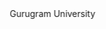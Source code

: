 <html>
<head>
    <title>Attendance System</title>
    <meta name="viewport" content="width=device-width, initial-scale=1.0">
    <script src="https://unpkg.com/react/umd/react.development.js"></script>
    <script src="https://unpkg.com/react-dom/umd/react-dom.development.js"></script>
    <script src="https://unpkg.com/@babel/standalone/babel.js"></script>
    <script src="https://cdn.tailwindcss.com"></script>
    <link rel="stylesheet" href="https://cdnjs.cloudflare.com/ajax/libs/font-awesome/5.15.3/css/all.min.css"></link>
    <link href="https://fonts.googleapis.com/css2?family=Roboto:wght@400;700&display=swap" rel="stylesheet">
    <script src="https://cdnjs.cloudflare.com/ajax/libs/jspdf/2.3.1/jspdf.umd.min.js"></script>
    <script src="https://cdnjs.cloudflare.com/ajax/libs/html2canvas/0.4.1/html2canvas.min.js"></script>
    <style>
        .marquee {
            width: 100%;
            overflow: hidden;
            white-space: nowrap;
            box-sizing: border-box;
            animation: marquee 15s linear infinite;
        }
        @keyframes marquee {
            0% { transform: translate(100%, 0); }
            100% { transform: translate(-100%, 0); }
        }
        .background-image {
            background-image: url('https://gurugramuniversity.ac.in/img/logo.jpg');
            background-size: cover;
            background-position: center;
        }
        @media print {
            body * {
                visibility: hidden;
            }
        }
    </style>
</head>
<body class="bg-yellow-100 font-roboto">
    <div class="marquee bg-yellow-300 py-2 text-center text-lg font-bold">
        Gurugram University
    </div>
    <div id="root"></div>
    <script type="text/babel">
        const { useState, useEffect } = React;

        const App = () => {
            const [role, setRole] = useState(null);
            const [attendanceList, setAttendanceList] = useState([]);
            const [validQRCode, setValidQRCode] = useState(null);
            const [captcha, setCaptcha] = useState('');
            const [captchaInput, setCaptchaInput] = useState('');
            const [captchaVerified, setCaptchaVerified] = useState(false);
            const [lastAttendanceTime, setLastAttendanceTime] = useState(null);

            useEffect(() => {
                generateCaptcha();
                loadAttendanceList();
            }, []);

            const generateCaptcha = () => {
                const chars = '0123456789abcdefghijklmnopqrstuvwxyzABCDEFGHIJKLMNOPQRSTUVWXYZ';
                let captchaText = '';
                for (let i = 0; i < 6; i++) {
                    captchaText += chars[Math.floor(Math.random() * chars.length)];
                }
                setCaptcha(captchaText);
            };

            const verifyCaptcha = () => {
                if (captcha === captchaInput) {
                    setCaptchaVerified(true);
                } else {
                    alert('Invalid captcha. Please try again.');
                    generateCaptcha();
                    setCaptchaInput('');
                }
            };

            const loadAttendanceList = () => {
                const storedList = JSON.parse(localStorage.getItem('attendanceList')) || [];
                const now = new Date();
                const filteredList = storedList.filter(item => (now - new Date(item.timestamp)) < 7 * 24 * 60 * 60 * 1000);
                setAttendanceList(filteredList);
            };

            const saveAttendanceList = (list) => {
                localStorage.setItem('attendanceList', JSON.stringify(list));
            };

            return (
                <div className="min-h-screen flex flex-col items-center justify-center p-4 background-image">
                    {!captchaVerified && (
                        <div className="space-y-4 text-center bg-yellow-100 bg-opacity-75 p-4 rounded">
                            <h1 className="text-3xl font-bold">Enter Captcha to Proceed</h1>
                            <div className="mt-4">
                                <p className="text-lg">Captcha: <strong>{captcha}</strong></p>
                                <input type="text" placeholder="Enter Captcha" value={captchaInput} onChange={(e) => setCaptchaInput(e.target.value)} className="px-4 py-2 border rounded w-full" />
                                <button onClick={verifyCaptcha} className="px-4 py-2 bg-blue-500 text-white rounded w-full mt-2">Verify Captcha</button>
                            </div>
                        </div>
                    )}
                    {captchaVerified && !role && (
                        <div className="space-y-4 text-center bg-yellow-100 bg-opacity-75 p-4 rounded">
                            <h1 className="text-3xl font-bold">Choose Your Role</h1>
                            <button onClick={() => setRole('student')} className="px-4 py-2 bg-blue-500 text-white rounded w-full sm:w-auto">Student</button>
                            <button onClick={() => setRole('teacher')} className="px-4 py-2 bg-green-500 text-white rounded w-full sm:w-auto">Teacher</button>
                        </div>
                    )}
                    {role === 'student' && <StudentSection goBack={() => setRole(null)} setAttendanceList={setAttendanceList} validQRCode={validQRCode} lastAttendanceTime={lastAttendanceTime} setLastAttendanceTime={setLastAttendanceTime} saveAttendanceList={saveAttendanceList} />}
                    {role === 'teacher' && <TeacherSection goBack={() => setRole(null)} attendanceList={attendanceList} setValidQRCode={setValidQRCode} saveAttendanceList={saveAttendanceList} />}
                </div>
            );
        };

        const StudentSection = ({ goBack, setAttendanceList, validQRCode, lastAttendanceTime, setLastAttendanceTime, saveAttendanceList }) => {
            const [name, setName] = useState('');
            const [course, setCourse] = useState('');
            const [rollNo, setRollNo] = useState('');
            const [qrCode, setQrCode] = useState('');
            const [className, setClassName] = useState('');

            const handleScan = () => {
                const now = new Date();
                if (lastAttendanceTime && (now - lastAttendanceTime) < 25 * 60 * 1000) {
                    alert('You can only submit attendance once every 25 minutes.');
                    return;
                }

                if (qrCode === validQRCode) {
                    alert('Attendance marked successfully!');
                    const newAttendance = { name, course, rollNo, qrCode, className, timestamp: now };
                    const updatedList = [...attendanceList, newAttendance];
                    setAttendanceList(updatedList);
                    saveAttendanceList(updatedList);
                    setLastAttendanceTime(now);
                } else {
                    alert('Invalid QR code!');
                }
            };

            const handleSubmit = () => {
                const now = new Date();
                if (lastAttendanceTime && (now - lastAttendanceTime) < 25 * 60 * 1000) {
                    alert('You can only submit attendance once every 25 minutes.');
                    return;
                }

                if (qrCode === validQRCode) {
                    alert('Attendance submitted successfully!');
                    const newAttendance = { name, course, rollNo, qrCode, className, timestamp: now };
                    const updatedList = [...attendanceList, newAttendance];
                    setAttendanceList(updatedList);
                    saveAttendanceList(updatedList);
                    setLastAttendanceTime(now);
                    goBack();
                } else {
                    alert('Invalid QR code!');
                }
            };

            return (
                <div className="space-y-4 w-full max-w-md bg-yellow-100 bg-opacity-75 p-4 rounded">
                    <h2 className="text-2xl font-bold">Student Section</h2>
                    <button onClick={goBack} className="px-4 py-2 bg-gray-500 text-white rounded w-full">Go Back</button>
                    <input type="text" placeholder="Enter Class Name" value={className} onChange={(e) => setClassName(e.target.value)} className="px-4 py-2 border rounded w-full" />
                    <input type="text" placeholder="Name" value={name} onChange={(e) => setName(e.target.value)} className="px-4 py-2 border rounded w-full" />
                    <input type="text" placeholder="Course" value={course} onChange={(e) => setCourse(e.target.value)} className="px-4 py-2 border rounded w-full" />
                    <input type="text" placeholder="Roll No." value={rollNo} onChange={(e) => setRollNo(e.target.value)} className="px-4 py-2 border rounded w-full" />
                    <input type="text" placeholder="Enter QR Code" value={qrCode} onChange={(e) => setQrCode(e.target.value)} className="px-4 py-2 border rounded w-full" />
                    <button onClick={handleScan} className="px-4 py-2 bg-blue-500 text-white rounded w-full">Scan QR Code</button>
                    <button onClick={handleSubmit} className="px-4 py-2 bg-green-500 text-white rounded w-full">Submit Attendance</button>
                </div>
            );
        };

        const TeacherSection = ({ goBack, attendanceList, setValidQRCode, saveAttendanceList }) => {
            const [qrCode, setQrCode] = useState('');

            const generateQRCode = () => {
                // Generate a new QR code
                const newQRCode = `QR_${Math.random().toString(36).substr(2, 9)}`;
                setQrCode(newQRCode);
                setValidQRCode(newQRCode);
                alert('QR Code generated successfully!');

                // Invalidate the QR code after 5 minutes
                setTimeout(() => {
                    setValidQRCode(null);
                    alert('QR Code has expired.');
                }, 5 * 60 * 1000);
            };

            const downloadAttendanceList = () => {
                const fileData = JSON.stringify(attendanceList, null, 2);
                const blob = new Blob([fileData], { type: 'application/json' });
                const url = URL.createObjectURL(blob);

                if (blob.size > 1024 * 1024) { // If file size is greater than 1MB, download as PDF
                    const { jsPDF } = window.jspdf;
                    const doc = new jsPDF();
                    doc.text(fileData, 10, 10);
                    doc.save('attendance_list.pdf');
                } else { // Otherwise, download as image
                    html2canvas(document.querySelector("#attendanceList")).then(canvas => {
                        const imgData = canvas.toDataURL('image/png');
                        const a = document.createElement('a');
                        a.href = imgData;
                        a.download = 'attendance_list.png';
                        a.click();
                    });
                }

                URL.revokeObjectURL(url);
            };

            return (
                <div className="min-h-screen flex flex-col items-center justify-center p-4 background-image">
                    <div className="space-y-4 w-full max-w-md bg-yellow-100 bg-opacity-75 p-4 rounded">
                        <h2 className="text-2xl font-bold">Teacher Section</h2>
                        <button onClick={goBack} className="px-4 py-2 bg-gray-500 text-white rounded w-full">Go Back</button>
                        <button onClick={generateQRCode} className="px-4 py-2 bg-green-500 text-white rounded w-full">Generate QR Code</button>
                        {qrCode && (
                            <div className="mt-4">
                                <p className="text-lg">Generated QR Code:</p>
                                <div className="p-4 border rounded bg-gray-200">{qrCode}</div>
                            </div>
                        )}
                        <div className="mt-4" id="attendanceList">
                            <h3 className="text-xl font-bold">Attendance List</h3>
                            <ul className="list-disc pl-5">
                                {attendanceList.map((student, index) => (
                                    <li key={index} className="mt-2">
                                        <p><strong>Name:</strong> {student.name}</p>
                                        <p><strong>Course:</strong> {student.course}</p>
                                        <p><strong>Roll No.:</strong> {student.rollNo}</p>
                                        <p><strong>QR Code:</strong> {student.qrCode}</p>
                                        <p><strong>Class Name:</strong> {student.className}</p>
                                        <p><strong>Timestamp:</strong> {new Date(student.timestamp).toLocaleString()}</p>
                                    </li>
                                ))}
                            </ul>
                            <button onClick={downloadAttendanceList} className="px-4 py-2 bg-blue-500 text-white rounded w-full mt-4">Download Attendance List</button>
                        </div>
                    </div>
                </div>
            );
        };

        ReactDOM.render(<App />, document.getElementById('root'));
    </script>
</body>
</html>C
